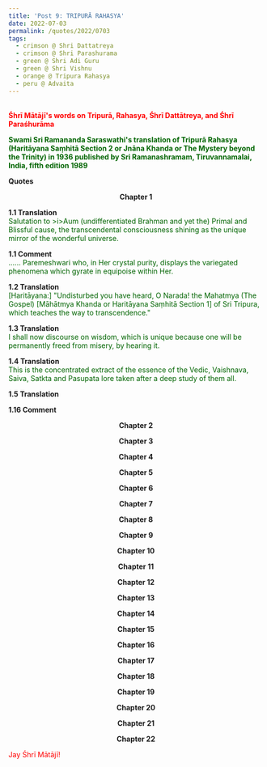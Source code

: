 ```yaml
---
title: 'Post 9: TRIPURĀ RAHASYA'
date: 2022-07-03
permalink: /quotes/2022/0703
tags:
  - crimson @ Shri Dattatreya
  - crimson @ Shri Parashurama
  - green @ Shri Adi Guru
  - green @ Shri Vishnu
  - orange @ Tripura Rahasya
  - peru @ Advaita
---
```


<br>
<font color="red"><b>Śhrī Mātājī's words on Tripurā, Rahasya, Śhrī Dattātreya, and Śhrī Paraśhurāma</b></font><br>

<font color="DarkGreen"><b>Swami Sri Ramananda Saraswathi's translation of Tripurā Rahasya (Haritāyana Saṃhitā Section 2 or Jnāna Khanda or The Mystery beyond the Trinity) in 1936 published by Sri Ramanashramam, Tiruvannamalai, India, fifth edition 1989</b></font><br>

<div class="para-divider"></div>

<p>
<b>Quotes</b><br>
</p>

<div class="para-divider"></div>

<p style="text-align:center;">
<b>Chapter 1</b><br>
<font color="DarkGreen"><b></b></font>
</p>

<p>
<b>1.1 Translation</b><br>
<font color="DarkGreen">Salutation to >i>Aum</i> (undifferentiated Brahman and yet the) Primal and Blissful cause, the transcendental consciousness shining as the unique mirror of the wonderful universe.</font>
</p>

<p>
<b>1.1 Comment</b><br>
<font color="DarkGreen">...... Paremeshwari who, in Her crystal purity, displays the variegated phenomena which gyrate in equipoise within Her.</font>
</p>

<p>
<b>1.2 Translation</b><br>
<font color="DarkGreen">[Haritāyana:] "Undisturbed you have heard, O Narada! the Mahatmya (The Gospel) [Māhātmya Khanda or Haritāyana Saṃhitā Section 1] of Sri Tripura, which teaches the way to transcendence."</font>
</p>

<p>
<b>1.3 Translation</b><br>
<font color="DarkGreen">I shall now discourse on wisdom, which is unique because one will be permanently freed from misery, by hearing it.</font>
</p>

<p>
<b>1.4 Translation</b><br>
<font color="DarkGreen">This is the concentrated extract of the essence of the Vedic, Vaishnava, Saiva, Satkta and Pasupata lore taken after a deep study of them all.</font>
</p>

<p>
<b>1.5 Translation</b><br>
<font color="DarkGreen"></font>
</p>

<p>
<b>1.16 Comment</b><br>
<font color="DarkGreen"></font>
</p>

<div class="para-divider"></div>

<p style="text-align:center;">
<b>Chapter 2</b><br>
<font color="DarkGreen"><b></b></font>
</p>

<div class="para-divider"></div>

<p style="text-align:center;">
<b>Chapter 3</b><br>
<font color="DarkGreen"><b></b></font>
</p>

<div class="para-divider"></div>

<p style="text-align:center;">
<b>Chapter 4</b><br>
<font color="DarkGreen"><b></b></font>
</p>

<div class="para-divider"></div>

<p style="text-align:center;">
<b>Chapter 5</b><br>
<font color="DarkGreen"><b></b></font>
</p>

<div class="para-divider"></div>

<p style="text-align:center;">
<b>Chapter 6</b><br>
<font color="DarkGreen"><b></b></font>
</p>

<div class="para-divider"></div>

<p style="text-align:center;">
<b>Chapter 7</b><br>
<font color="DarkGreen"><b></b></font>
</p>

<div class="para-divider"></div>

<p style="text-align:center;">
<b>Chapter 8</b><br>
<font color="DarkGreen"><b></b></font>
</p>

<div class="para-divider"></div>

<p style="text-align:center;">
<b>Chapter 9</b><br>
<font color="DarkGreen"><b></b></font>
</p>

<div class="para-divider"></div>

<p style="text-align:center;">
<b>Chapter 10</b><br>
<font color="DarkGreen"><b></b></font>
</p>

<div class="para-divider"></div>

<p style="text-align:center;">
<b>Chapter 11</b><br>
<font color="DarkGreen"><b></b></font>
</p>

<div class="para-divider"></div>

<p style="text-align:center;">
<b>Chapter 12</b><br>
<font color="DarkGreen"><b></b></font>
</p>

<div class="para-divider"></div>

<p style="text-align:center;">
<b>Chapter 13</b><br>
<font color="DarkGreen"><b></b></font>
</p>

<div class="para-divider"></div>

<p style="text-align:center;">
<b>Chapter 14</b><br>
<font color="DarkGreen"><b></b></font>
</p>

<div class="para-divider"></div>

<p style="text-align:center;">
<b>Chapter 15</b><br>
<font color="DarkGreen"><b></b></font>
</p>

<div class="para-divider"></div>

<p style="text-align:center;">
<b>Chapter 16</b><br>
<font color="DarkGreen"><b></b></font>
</p>

<div class="para-divider"></div>

<p style="text-align:center;">
<b>Chapter 17</b><br>
<font color="DarkGreen"><b></b></font>
</p>

<div class="para-divider"></div>

<p style="text-align:center;">
<b>Chapter 18</b><br>
<font color="DarkGreen"><b></b></font>
</p>

<div class="para-divider"></div>

<p style="text-align:center;">
<b>Chapter 19</b><br>
<font color="DarkGreen"><b></b></font>
</p>

<div class="para-divider"></div>

<p style="text-align:center;">
<b>Chapter 20</b><br>
<font color="DarkGreen"><b></b></font>
</p>

<div class="para-divider"></div>

<p style="text-align:center;">
<b>Chapter 21</b><br>
<font color="DarkGreen"><b></b></font>
</p>

<div class="para-divider"></div>

<p style="text-align:center;">
<b>Chapter 22</b><br>
<font color="DarkGreen"><b></b></font>
</p>

<div class="para-divider"></div>

<p style="color:red;">Jay Śhrī Mātājī!<br></p>